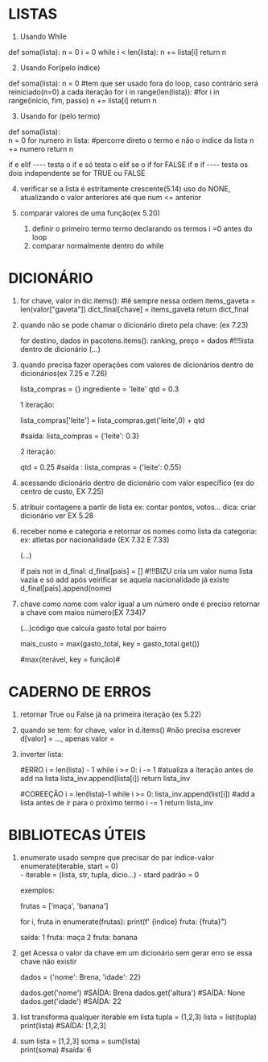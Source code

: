 # LISTAS 

1) Usando While

def soma(lista):
    n = 0
    i = 0
    while i < len(lista):
        n += lista[i]
    return n 


2) Usando For(pelo índice)

def soma(lista):
    n = 0                  #tem que ser usado fora do loop, caso contrário será reiniciado(n=0) a cada iteração
    for i in range(len(lista)):          #for i in range(inicio, fim, passo)
        n += lista[i]
    return n 

3) Usando for (pelo termo)

def soma(lista):       
    n = 0
    for numero in lista:           #percorre direto o termo e não o índice da lista
        n += numero
    return n



if e elif ---- testa o if e só testa o elif se o if for FALSE
if e if ---- testa os dois independente se for TRUE ou FALSE


4) verificar se a lista é estritamente crescente(5.14)
    uso do NONE, atualizando o valor anteriores até que num <= anterior

5) comparar valores de uma função(ex 5.20)
    1) definir o primeiro termo termo declarando os termos i =0 antes do loop
    2) comparar normalmente dentro do while





# DICIONÁRIO 
 
1) for chave, valor in dic.items():       #lê sempre nessa ordem
        items_gaveta = len(valor["gaveta"])
        dict_final[chave] = items_gaveta
    return dict_final


2) quando não se pode chamar o dicionário direto pela chave: (ex 7.23)

    for destino, dados in pacotens.items():
        ranking, preço = dados       #!!!lista dentro de dicionário
        (...)

3) quando precisa fazer operações com valores de dicionários dentro de dicionários(ex 7.25 e 7.26)

    
    lista_compras = {}
    ingrediente = 'leite'
    qtd = 0.3

    1 iteração:

    lista_compras['leite'] = lista_compras.get('leite',0) + qtd

    #saída:  lista_compras = {'leite': 0.3}

    2 iteração: 

    qtd = 0.25
    #saída : lista_compras = {'leite': 0.55}

4) acessando dicionário dentro de dicionário com valor específico
    (ex do centro de custo, EX 7.25)

5) atribuir contagens a partir de lista
    ex: contar pontos, votos...
    dica: criar dicionário
    ver EX 5.28

6) receber nome e categoria e retornar os nomes como lista da categoria:
    ex: atletas por nacionalidade (EX 7.32 E 7.33)

    (...)

    if pais not in d_final:
        d_final[pais] = []         #!!!BIZU cria um valor numa lista vazia e só add após veirificar se aquela nacionalidade já existe
    d_final[pais].append(nome)
    
7) chave como nome com valor igual a um número onde é preciso retornar a chave com maios número(EX 7.34)7

    (...)código que calcula gasto total por bairro

    mais_custo = max(gasto_total, key = gasto_total.get())

    #max(iterável, key = função)#

# CADERNO DE ERROS 

1) retornar True ou False já na primeira iteração (ex 5.22)
2) quando se tem:
    for chave, valor in d.items()   #não precisa escrever d[valor] = ..., apenas valor  = 
3) inverter lista:

    #ERRO
    i = len(lista) - 1
    while i >= 0:
        i -= 1            #atualiza a iteração antes de add na lista
        lista_inv.append(lista[i])
    return lista_inv

    #COREEÇÃO
    i = len(lista)-1
    while i >= 0:
        lista_inv.append(list[i])        #add a lista antes de ir para o próximo termo
        i -= 1
    return lista_inv

# BIBLIOTECAS ÚTEIS

1) enumerate
    usado sempre que precisar do par índice-valor
    enumerate(iterable, start = 0)        
        - iterable = (lista, str, tupla, dicio...)
        - stard padrão = 0
    
    exemplos:

    frutas = ['maça', 'banana']

    for i, fruta in enumerate(frutas):
        print(f' {indice} fruta: {fruta}")
    

    saída: 
        1 fruta: maça
        2 fruta: banana
2) get
    Acessa o valor da chave em um dicionário sem gerar erro se essa chave não existir

    dados = {'nome': Brena, 'idade': 22}

    dados.get('nome')   #SAÍDA: Brena
    dados.get('altura')  #SAÍDA: None
    dados.get('idade')   #SAÍDA: 22

3) list
    transforma qualquer iterable em lista
    tupla = (1,2,3)
    lista = list(tupla)
    print(lista)    #SAÍDA: [1,2,3]
4) sum
    lista = [1,2,3]
    soma = sum(lista)  
    print(soma)    #saída: 6
